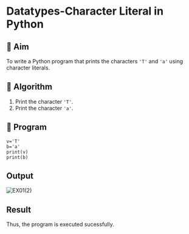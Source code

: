 # Datatypes-Character Literal in Python

## 🎯 Aim
To write a Python program that prints the characters `'T'` and `'a'` using character literals.

## 🧠 Algorithm
1. Print the character `'T'`.
2. Print the character `'a'`.

## 🧾 Program
```
v='T'
b='a'
print(v)
print(b)
```
## Output

![EX01(2)](https://github.com/user-attachments/assets/a4f1be41-43c2-453c-8130-827696f59d48)


## Result
Thus, the program is executed sucessfully.
